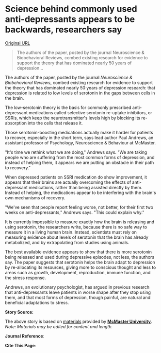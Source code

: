 # Science behind commonly used anti-depressants appears to be backwards, researchers say

[Original URL](http://www.sciencedaily.com/releases/2015/02/150217114119.htm)

> The authors of the paper, posted by the journal Neuroscience & Biobehavioral Reviews, combed existing research for evidence to support the theory that has dominated nearly 50 years of depression...

The authors of the paper, posted by the journal _Neuroscience & Biobehavioral Reviews_, combed existing research for evidence to support the theory that has dominated nearly 50 years of depression research: that depression is related to low levels of serotonin in the gaps between cells in the brain.

The low-serotonin theory is the basis for commonly prescribed anti-depressant medications called selective serotonin re-uptake inhibitors, or SSRIs, which keep the neurotransmitter's levels high by blocking its re-absorption into the cells that release it.

Those serotonin-boosting medications actually make it harder for patients to recover, especially in the short term, says lead author Paul Andrews, an assistant professor of Psychology, Neuroscience & Behaviour at McMaster.

"It's time we rethink what we are doing," Andrews says. "We are taking people who are suffering from the most common forms of depression, and instead of helping them, it appears we are putting an obstacle in their path to recovery."

When depressed patients on SSRI medication do show improvement, it appears that their brains are actually overcoming the effects of anti-depressant medications, rather than being assisted directly by them. Instead of helping, the medications appear to be interfering with the brain's own mechanisms of recovery.

"We've seen that people report feeling worse, not better, for their first two weeks on anti-depressants," Andrews says. "This could explain why."

It is currently impossible to measure exactly how the brain is releasing and using serotonin, the researchers write, because there is no safe way to measure it in a living human brain. Instead, scientists must rely on measuring evidence about levels of serotonin that the brain has already metabolized, and by extrapolating from studies using animals.

The best available evidence appears to show that there is more serotonin being released and used during depressive episodes, not less, the authors say. The paper suggests that serotonin helps the brain adapt to depression by re-allocating its resources, giving more to conscious thought and less to areas such as growth, development, reproduction, immune function, and the stress response.

Andrews, an evolutionary psychologist, has argued in previous research that anti-depressants leave patients in worse shape after they stop using them, and that most forms of depression, though painful, are natural and beneficial adaptations to stress.

**Story Source:**

The above story is based on [materials](http://www.newswise.com/articles/the-science-behind-commonly-used-anti-depressants-appears-to-be-backwards-researchers-say) provided by [**McMaster University**](https://www.mcmaster.ca/). _Note: Materials may be edited for content and length._

**Journal Reference**:

**Cite This Page**:
